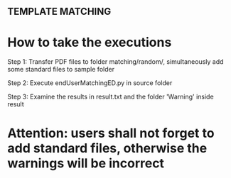 ## TEMPLATE MATCHING

# How to take the executions

Step 1: Transfer PDF files to folder matching/random/, simultaneously add some standard files to sample folder

Step 2: Execute endUserMatchingED.py in source folder

Step 3: Examine the results in result.txt and the folder 'Warning' inside result

# Attention: users shall not forget to add standard files, otherwise the warnings will be incorrect 
